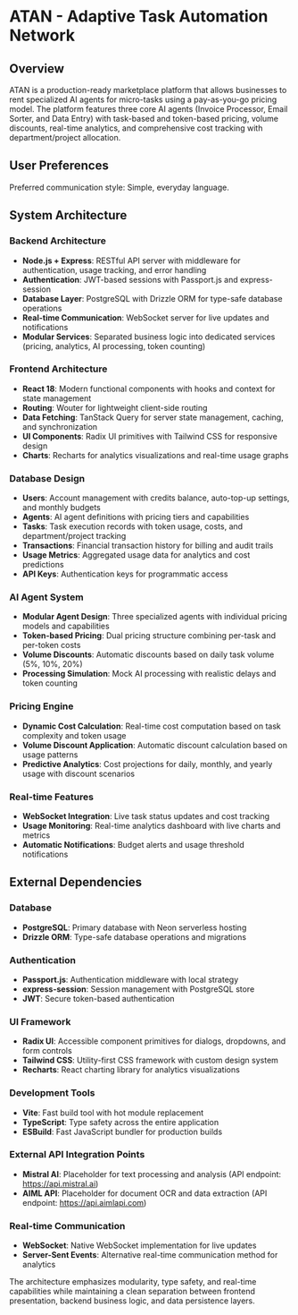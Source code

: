 # ATAN - Adaptive Task Automation Network

## Overview

ATAN is a production-ready marketplace platform that allows businesses to rent specialized AI agents for micro-tasks using a pay-as-you-go pricing model. The platform features three core AI agents (Invoice Processor, Email Sorter, and Data Entry) with task-based and token-based pricing, volume discounts, real-time analytics, and comprehensive cost tracking with department/project allocation.

## User Preferences

Preferred communication style: Simple, everyday language.

## System Architecture

### Backend Architecture
- **Node.js + Express**: RESTful API server with middleware for authentication, usage tracking, and error handling
- **Authentication**: JWT-based sessions with Passport.js and express-session
- **Database Layer**: PostgreSQL with Drizzle ORM for type-safe database operations
- **Real-time Communication**: WebSocket server for live updates and notifications
- **Modular Services**: Separated business logic into dedicated services (pricing, analytics, AI processing, token counting)

### Frontend Architecture
- **React 18**: Modern functional components with hooks and context for state management
- **Routing**: Wouter for lightweight client-side routing
- **Data Fetching**: TanStack Query for server state management, caching, and synchronization
- **UI Components**: Radix UI primitives with Tailwind CSS for responsive design
- **Charts**: Recharts for analytics visualizations and real-time usage graphs

### Database Design
- **Users**: Account management with credits balance, auto-top-up settings, and monthly budgets
- **Agents**: AI agent definitions with pricing tiers and capabilities
- **Tasks**: Task execution records with token usage, costs, and department/project tracking
- **Transactions**: Financial transaction history for billing and audit trails
- **Usage Metrics**: Aggregated usage data for analytics and cost predictions
- **API Keys**: Authentication keys for programmatic access

### AI Agent System
- **Modular Agent Design**: Three specialized agents with individual pricing models and capabilities
- **Token-based Pricing**: Dual pricing structure combining per-task and per-token costs
- **Volume Discounts**: Automatic discounts based on daily task volume (5%, 10%, 20%)
- **Processing Simulation**: Mock AI processing with realistic delays and token counting

### Pricing Engine
- **Dynamic Cost Calculation**: Real-time cost computation based on task complexity and token usage
- **Volume Discount Application**: Automatic discount calculation based on usage patterns
- **Predictive Analytics**: Cost projections for daily, monthly, and yearly usage with discount scenarios

### Real-time Features
- **WebSocket Integration**: Live task status updates and cost tracking
- **Usage Monitoring**: Real-time analytics dashboard with live charts and metrics
- **Automatic Notifications**: Budget alerts and usage threshold notifications

## External Dependencies

### Database
- **PostgreSQL**: Primary database with Neon serverless hosting
- **Drizzle ORM**: Type-safe database operations and migrations

### Authentication
- **Passport.js**: Authentication middleware with local strategy
- **express-session**: Session management with PostgreSQL store
- **JWT**: Secure token-based authentication

### UI Framework
- **Radix UI**: Accessible component primitives for dialogs, dropdowns, and form controls
- **Tailwind CSS**: Utility-first CSS framework with custom design system
- **Recharts**: React charting library for analytics visualizations

### Development Tools
- **Vite**: Fast build tool with hot module replacement
- **TypeScript**: Type safety across the entire application
- **ESBuild**: Fast JavaScript bundler for production builds

### External API Integration Points
- **Mistral AI**: Placeholder for text processing and analysis (API endpoint: https://api.mistral.ai)
- **AIML API**: Placeholder for document OCR and data extraction (API endpoint: https://api.aimlapi.com)

### Real-time Communication
- **WebSocket**: Native WebSocket implementation for live updates
- **Server-Sent Events**: Alternative real-time communication method for analytics

The architecture emphasizes modularity, type safety, and real-time capabilities while maintaining a clean separation between frontend presentation, backend business logic, and data persistence layers.